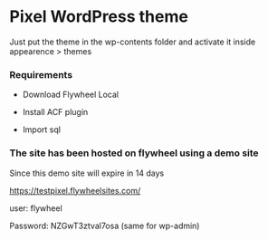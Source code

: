 
# Pixel WordPress theme

Just put the theme in the wp-contents folder and activate it inside appearence > themes

### Requirements

- Download Flywheel Local

- Install ACF plugin

- Import sql 

### The site has been hosted on flywheel using a demo site 

Since this demo site will expire in 14 days

https://testpixel.flywheelsites.com/

user: flywheel

Password: NZGwT3ztval7osa  (same for wp-admin)
